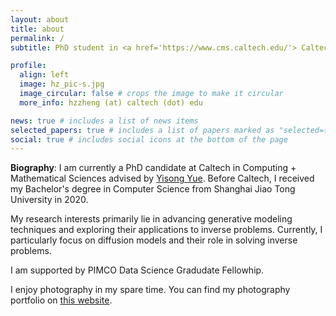 ```yaml
---
layout: about
title: about
permalink: /
subtitle: PhD student in <a href='https://www.cms.caltech.edu/'> Caltech CMS</a>.

profile:
  align: left
  image: hz_pic-s.jpg
  image_circular: false # crops the image to make it circular
  more_info: hzzheng (at) caltech (dot) edu

news: true # includes a list of news items
selected_papers: true # includes a list of papers marked as "selected={true}"
social: true # includes social icons at the bottom of the page
---
```


**Biography**: I am currently a PhD candidate at Caltech in Computing + Mathematical Sciences advised by [Yisong Yue](http://www.yisongyue.com/). Before Caltech, I received my Bachelor's degree in Computer Science from Shanghai Jiao Tong University in 2020.

My research interests primarily lie in advancing generative modeling techniques and exploring their applications to inverse problems. Currently, I particularly focus on diffusion models and their role in solving inverse problems.

I am supported by PIMCO Data Science Gradudate Fellowhip. 

I enjoy photography in my spare time. You can find my photography portfolio on [this website](https://hzphotography.myportfolio.com/).